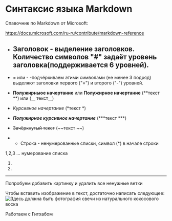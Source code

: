 # Синтаксис языка Markdown

Спавочник по Markdown от Microsoft:

https://docs.microsoft.com/ru-ru/contribute/markdown-reference

* ## Заголовок - выделение заголовков. Количество символов "#" задаёт уровень заголовка(поддерживается 6 уровней).

* = или - -подчёркиваем этими символами (не менее 3 подряд) выделяют заголовки первого ("=") и второго ("-") уровней.

* **Полужирныое начертание** или __Полужирное начертание__ (**текст **) или (__ текст__)

* *Курсивное начертание* (*текст *)

* ***Полужирное курсивное начертание*** (***текст ***)

* ~~Зачёркнутый текст~~ (~~текст ~~)

* * Строка - ненумерованные списки, символ (*) в начале строки 

1,2,3 ... нумерование списка 

1.

2.



***
Попробуем добавить картинку и удалить все ненужные ветки 

Чтобы вставить изображение в текст, достаточно написать следующее:
![Здесь должна быть фотография свечи из натурального кокосового воска](Vosk.jpg)

Работаем с Гитхабом
